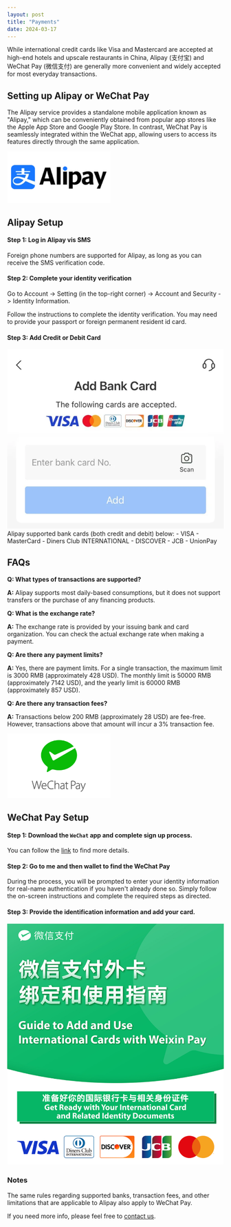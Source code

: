 ```yaml
---
layout: post
title: "Payments"
date: 2024-03-17
---
```

While international credit cards like Visa and Mastercard are accepted at high-end hotels and upscale restaurants in China, Alipay (支付宝) and WeChat Pay (微信支付) are generally more convenient and widely accepted for most everyday transactions.

## Setting up Alipay or WeChat Pay
The Alipay service provides a standalone mobile application known as "Alipay," which can be conveniently obtained from popular app stores like the Apple App Store and Google Play Store. In contrast, WeChat Pay is seamlessly integrated within the WeChat app, allowing users to access its features directly through the same application.

<img src="../assets/img/alipay.webp" alt="image" width="240" height="auto">

## Alipay Setup

#### Step 1: Log in Alipay vis SMS
Foreign phone numbers are supported for Alipay, as long as you can receive the SMS verification code.

#### Step 2: Complete your identity verification
Go to Account -> Setting (in the top-right corner) -> Account and Security -> Identity Information. 

Follow the instructions to complete the identity verification. You may need to provide your passport or foreign permanent resident id card.

#### Step 3: Add Credit or Debit Card

<img src="../assets/img/alipay-banks-screeshot.webp" alt="image">
Alipay supported bank cards (both credit and debit) below:
- VISA
- MasterCard
- Diners Club INTERNATIONAL
- DISCOVER
- JCB
- UnionPay

## FAQs
**Q: What types of transactions are supported?**

**A:** Alipay supports most daily-based consumptions, but it does not support transfers or the purchase of any financing products.

**Q: What is the exchange rate?**

**A:** The exchange rate is provided by your issuing bank and card organization. You can check the actual exchange rate when making a payment.

**Q: Are there any payment limits?**

**A:** Yes, there are payment limits. For a single transaction, the maximum limit is 3000 RMB (approximately 428 USD). The monthly limit is 50000 RMB (approximately 7142 USD), and the yearly limit is 60000 RMB (approximately 857 USD).

**Q: Are there any transaction fees?**

**A:** Transactions below 200 RMB (approximately 28 USD) are fee-free. However, transactions above that amount will incur a 3% transaction fee.


<img src="../assets/img/wechat-pay.webp" alt="image" width="240" height="auto">

## WeChat Pay Setup

#### Step 1: Download the `WeChat` app and complete sign up process. 

You can follow the [link](https://help.wechat.com/cgi-bin/micromsg-bin/oshelpcenter?opcode=2&id=120813euejvf141023eqnajz) to find more details.

#### Step 2: Go to **me** and then **wallet** to find the WeChat Pay

During the process, you will be prompted to enter your identity information for real-name authentication if you haven't already done so. Simply follow the on-screen instructions and complete the required steps as directed.

#### Step 3: Provide the identification information and add your card.

<img src="../assets/img/wechat-pay-guide.jpg" alt="image" >

### Notes
The same rules regarding supported banks, transaction fees, and other limitations that are applicable to Alipay also apply to WeChat Pay.


If you need more info, please feel free to [contact us](mailto:info.travel2china@gmail.com).

